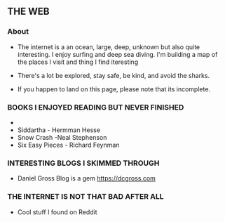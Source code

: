## THE WEB

### About

  * The internet is a an ocean, large, deep, unknown but also quite interesting. I enjoy surfing and deep sea diving. I'm building a map of the places I visit and thing I find iteresting

  * There's a lot be explored, stay safe, be kind, and avoid the sharks.
  
  * If you happen to land on this page, please note that its incomplete. 
  

### BOOKS I ENJOYED READING BUT NEVER FINISHED

  * 
  * Siddartha - Hermman Hesse
  * Snow Crash -Neal Stephenson
  *  Six Easy Pieces - Richard Feynman

### INTERESTING BLOGS I SKIMMED THROUGH

  * Daniel Gross Blog is a gem https://dcgross.com
  
### THE INTERNET IS NOT THAT BAD AFTER ALL

  * Cool stuff I found on Reddit
